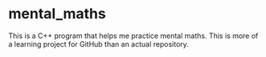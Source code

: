 # mental_maths
This is a C++ program that helps me practice mental maths.
This is more of a learning project for GitHub than an actual repository.
